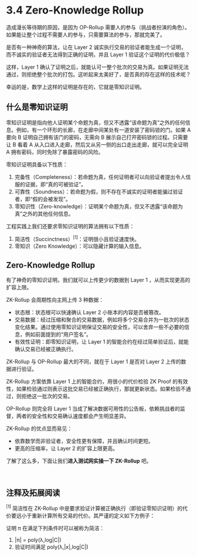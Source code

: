 # 3.4 Zero-Knowledge Rollup

造成漫长等待期的原因，是因为 OP-Rollup 需要人的参与（挑战者扮演的角色）。如果能让整个过程不需要人的参与，只需要算法的参与，那就完美了。

是否有一种神奇的算法，让在 Layer 2 诚实执行交易的验证者能生成一个证明，而不诚实的验证者无法得到正确的证明，并且 Layer 1 验证这个证明的代价极低？

这样，Layer 1 确认了证明之后，就能认可一整个批次的交易为真。如果证明无法通过，则拒绝整个批次的打包。这听起来太美好了，是否真的存在这样的技术呢？

幸运的是，数学上这样的证明是存在的，它就是零知识证明。

## 什么是零知识证明

零知识证明是指向他人证明某个命题为真，但又不透露“该命题为真”之外的任何信息。例如，有一个环形的长廊，在走廊中间某处有一道安装了密码锁的门。如果 A 要向 B 证明自己拥有该门的密码，无需向 B 展示自己打开密码锁的过程。只需要让 B 看着 A 从入口进入走廊，然后又从另一侧的出口走出走廊，就可以完全证明 A 拥有密码，同时免除了暴露密码的风险。

<MdxImg src="https://cdn.myfirst.io/layer2/assets/3.4.1.png" alt="Zero Knowledge Proof.png" />

零知识证明具备以下性质：

1. 完备性（Completeness）：若命题为真，任何证明者可以向验证者提出令人信服的证据，即“真的可被验证”。
2. 可靠性（Soundness）：若命题为假，则不存在不诚实的证明者能骗过验证者，即“假的会被发现”。
3. 零知识性（Zero-knowledge）：证明某个命题为真，但又不透露“该命题为真”之外的其他任何信息。

工程实践上我们还要求零知识证明的算法拥有以下性质：

1. 简洁性（Succinctness）<sup>[1]</sup>：证明很小且验证速度快。
2. 零知识（Zero Knowledge）：可以隐藏计算的输入信息。

## Zero-Knowledge Rollup

有了神奇的零知识证明，我们就可以上传更少的数据到 Layer 1 ，从而实现更高的扩容上限。

ZK-Rollup 会周期性向主网上传 3 种数据：

- 状态根：状态根可以快速确认 Layer 2 小账本的内容是否被篡改。
- 交易数据：经过压缩和聚合的交易数据，例如将多个交易合并为一批次的状态变化结果。通过使用零知识证明保证交易的安全性，可以舍弃一些不必要的信息，例如前面提到的“用户签名”。
- 有效性证明：即零知识证明，让 Layer 1 的智能合约在经过简单验证后，就能确认交易已经被正确执行。

<MdxImg src="https://cdn.myfirst.io/layer2/assets/3.4.2.gif" alt="ZK-Rollup Chain.gif" />

ZK-Rollup 与 OP-Rollup 最大的不同，就在于 Layer 1 是否对 Layer 2 上传的数据进行验证。

ZK-Rollup 方案依靠 Layer 1 上的智能合约，用很小的代价检验 ZK Proof 的有效性，如果检验通过则表示这批交易已经被正确执行，那就更新状态。如果检验不通过，则拒绝这一批次的交易。

OP-Rollup 则完全将 Layer 1 当成了解决数据可用性的公告板，依赖挑战者的监督，两者的安全性和交易确认速度都会产生明显差异。

ZK-Rollup 的优点显而易见：

- 依靠数学而非验证者，安全性更有保障，并且确认时间更短。
- 更高的压缩率，让 Layer 2 的扩容上限更高。

了解了这么多，下面让我们**进入测试网实操一下 ZK-Rollup** 吧。

&nbsp;

## 注释及拓展阅读

<sup>[1]</sup> 简洁性在 ZK-Rollup 中是要求验证计算被正确执行（即验证零知识证明）的代价要远小于重新计算所有交易的代价。其严谨的定义如下方例子：

证明 π 在满足下列条件时可以被称为简洁：

1. |π| = poly(λ,log|C|)
2. 验证时间满足 poly(λ,|x|,log|C|)

<GithubAvatar owner='lxdao-official' repo='myfirstlayer2-frontend' path='mdx/zh/3.4-zero-knowledge-rollup.md' />

<EditChapter url='https://github.com/lxdao-official/myfirstlayer2-frontend/blob/main/mdx/zh/3.4-zero-knowledge-rollup.md' />
